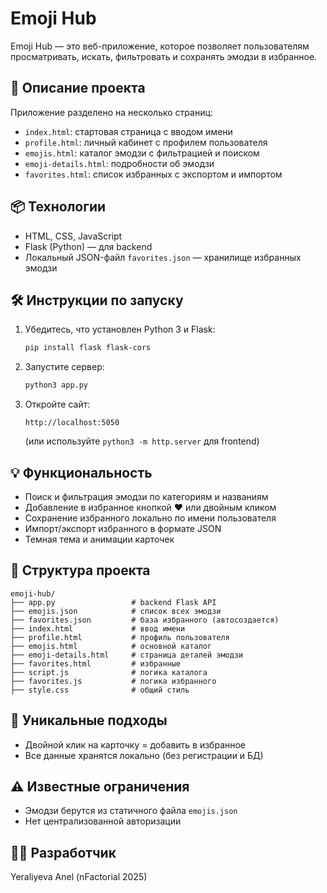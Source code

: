 # Emoji Hub

Emoji Hub — это веб-приложение, которое позволяет пользователям просматривать, искать, фильтровать и сохранять эмодзи в избранное.

## 🚀 Описание проекта
Приложение разделено на несколько страниц:

- `index.html`: стартовая страница с вводом имени
- `profile.html`: личный кабинет с профилем пользователя
- `emojis.html`: каталог эмодзи с фильтрацией и поиском
- `emoji-details.html`: подробности об эмодзи
- `favorites.html`: список избранных с экспортом и импортом

## 📦 Технологии
- HTML, CSS, JavaScript
- Flask (Python) — для backend
- Локальный JSON-файл `favorites.json` — хранилище избранных эмодзи

## 🛠 Инструкции по запуску
1. Убедитесь, что установлен Python 3 и Flask:
   ```bash
   pip install flask flask-cors
   ```
2. Запустите сервер:
   ```bash
   python3 app.py
   ```
3. Откройте сайт:
   ```
   http://localhost:5050
   ```
   (или используйте `python3 -m http.server` для frontend)

## 💡 Функциональность
- Поиск и фильтрация эмодзи по категориям и названиям
- Добавление в избранное кнопкой ❤️ или двойным кликом
- Сохранение избранного локально по имени пользователя
- Импорт/экспорт избранного в формате JSON
- Темная тема и анимации карточек

## 📂 Структура проекта
```
emoji-hub/
├── app.py                 # backend Flask API
├── emojis.json            # список всех эмодзи
├── favorites.json         # база избранного (автосоздается)
├── index.html             # ввод имени
├── profile.html           # профиль пользователя
├── emojis.html            # основной каталог
├── emoji-details.html     # страница деталей эмодзи
├── favorites.html         # избранные
├── script.js              # логика каталога
├── favorites.js           # логика избранного
├── style.css              # общий стиль
```

## 🧠 Уникальные подходы
- Двойной клик на карточку = добавить в избранное
- Все данные хранятся локально (без регистрации и БД)

## ⚠️ Известные ограничения
- Эмодзи берутся из статичного файла `emojis.json`
- Нет централизованной авторизации

## 👩‍💻 Разработчик
Yeraliyeva Anel (nFactorial 2025)
